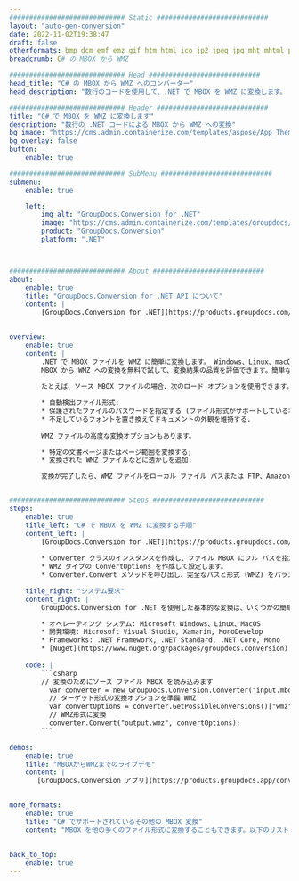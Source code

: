 ```yaml
---
############################# Static ############################
layout: "auto-gen-conversion"
date: 2022-11-02T19:38:47
draft: false
otherformats: bmp dcm emf emz gif htm html ico jp2 jpeg jpg mht mhtml png psb psd svg svgz tga tif tiff webp wmf wmz
breadcrumb: C# の MBOX から WMZ

############################# Head ############################
head_title: "C# の MBOX から WMZ へのコンバーター"
head_description: "数行のコードを使用して、.NET で MBOX を WMZ に変換します。 GroupDocs ドキュメント変換 API を使用して、160 を超えるファイル形式を変換します。"

############################# Header ############################
title: "C# で MBOX を WMZ に変換します"
description: "数行の .NET コードによる MBOX から WMZ への変換"
bg_image: "https://cms.admin.containerize.com/templates/aspose/App_Themes/V3/images/bg/header1.png"
bg_overlay: false
button:
    enable: true

############################# SubMenu ############################
submenu:
    enable: true

    left:
        img_alt: "GroupDocs.Conversion for .NET"
        image: "https://cms.admin.containerize.com/templates/groupdocs/images/product-logos/90x90-noborder/groupdocs-conversion-net.png"
        product: "GroupDocs.Conversion"
        platform: ".NET"



############################# About ############################
about:
    enable: true
    title: "GroupDocs.Conversion for .NET API について"
    content: |
        [GroupDocs.Conversion for .NET](https://products.groupdocs.com/conversion/net/) を使用して、Microsoft Word、Excel、PowerPoint、PDF、Visio、およびその他の形式を変換できます。 GroupDocs.Conversion は、高いパフォーマンスが要求されるバックエンドおよび内部システムに適したスタンドアロン API です。 Microsoft や Open Office などのソフトウェアには依存しません。
    

overview:
    enable: true
    content: |
        .NET で MBOX ファイルを WMZ に簡単に変換します。 Windows、Linux、macOS など、任意のプラットフォームで C# コード行を 2 行だけ使用できます。
        MBOX から WMZ への変換を無料で試して、変換結果の品質を評価できます。簡単なファイル変換のシナリオに加えて、ソース MBOX ファイルをロードし、出力 WMZ 結果を保存するためのより高度なオプションを試すことができます。 
        
        たとえば、ソース MBOX ファイルの場合、次のロード オプションを使用できます。

        * 自動検出ファイル形式;
        * 保護されたファイルのパスワードを指定する (ファイル形式がサポートしている場合);
        * 不足しているフォントを置き換えてドキュメントの外観を維持する.
        
        WMZ ファイルの高度な変換オプションもあります。

        * 特定の文書ページまたはページ範囲を変換する;
        * 変換された WMZ ファイルなどに透かしを追加.

        変換が完了したら、WMZ ファイルをローカル ファイル パスまたは FTP、Amazon S3、Google Drive、Dropbox などのサードパーティ ストレージに保存できます。注意してください - MBOX を {{ に変換するにはTO}} MS Office、Open Office、Adobe Acrobat Reader などの追加のソフトウェアをインストールする必要はありません。


############################# Steps ############################
steps:
    enable: true
    title_left: "C# で MBOX を WMZ に変換する手順"
    content_left: |
        [GroupDocs.Conversion for .NET](https://products.groupdocs.com/conversion/net/) を使用すると、開発者は数行のコードで MBOX ファイルを WMZ に簡単に変換できます。
        
        * Converter クラスのインスタンスを作成し、ファイル MBOX にフル パスを指定します。
        * WMZ タイプの ConvertOptions を作成して設定します。
        * Converter.Convert メソッドを呼び出し、完全なパスと形式 (WMZ) をパラメーターとして渡します。

    title_right: "システム要求"
    content_right: |
        GroupDocs.Conversion for .NET を使用した基本的な変換は、いくつかの簡単な手順で実行できます。当社の API は、すべての主要なプラットフォームとオペレーティング システムでサポートされています。以下のコードを実行する前に、システムに次の前提条件がインストールされていることを確認してください。

        * オペレーティング システム: Microsoft Windows、Linux、MacOS
        * 開発環境: Microsoft Visual Studio, Xamarin, MonoDevelop
        * Frameworks: .NET Framework, .NET Standard, .NET Core, Mono
        * [Nuget](https://www.nuget.org/packages/groupdocs.conversion) から最新の GroupDocs.Conversion for .NET を取得します
         
    code: |
        ```csharp    
        // 変換のためにソース ファイル MBOX を読み込みます
          var converter = new GroupDocs.Conversion.Converter("input.mbox");
          // ターゲット形式の変換オプションを準備 WMZ
          var convertOptions = converter.GetPossibleConversions()["wmz"].ConvertOptions;
          // WMZ形式に変換
          converter.Convert("output.wmz", convertOptions);
        ```

demos:
    enable: true
    title: "MBOXからWMZまでのライブデモ"
    content: |
       [GroupDocs.Conversion アプリ](https://products.groupdocs.app/conversion/family) Web サイトにアクセスして、今すぐ MBOX を WMZ に変換してください。オンラインデモには次の利点があります
          

more_formats:
    enable: true
    title: "C# でサポートされているその他の MBOX 変換"
    content: "MBOX を他の多くのファイル形式に変換することもできます。以下のリストをご覧ください。"
       
       
back_to_top:
    enable: true
---
```

